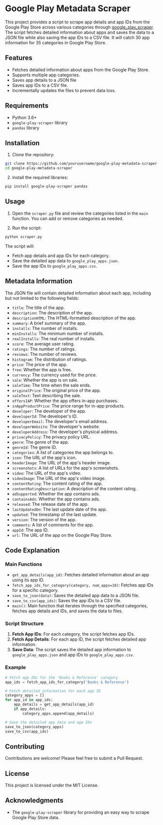 # Google Play Metadata Scraper

This project provides a script to scrape app details and app IDs from the Google Play Store across various categories through [google_play_scraper](https://github.com/JoMingyu/google-play-scraper).
The script fetches detailed information about apps and saves the data to a JSON file while also saving the app IDs to a CSV file.
It will catch 30 app information for 35 categories in Google Play Store.

## Features

- Fetches detailed information about apps from the Google Play Store.
- Supports multiple app categories.
- Saves app details to a JSON file
- Saves app IDs to a CSV file.
- Incrementally updates the files to prevent data loss.

## Requirements

- Python 3.6+
- `google-play-scraper` library
- `pandas` library

## Installation

1. Clone the repository:

```sh
git clone https://github.com/yourusername/google-play-metadata-scraper.git
cd google-play-metadata-scraper
```

2. Install the required libraries:

```sh
pip install google-play-scraper pandas
```

## Usage

1. Open the `scraper.py` file and review the categories listed in the `main` function. You can add or remove categories as needed.

2. Run the script:

```sh
python scraper.py
```

The script will:

- Fetch app details and app IDs for each category.
- Save the detailed app data to `google_play_apps.json`.
- Save the app IDs to `google_play_apps.csv`.

## Metadata Information

The JSON file will contain detailed information about each app, including but not limited to the following fields:

- `title`: The title of the app.
- `description`: The description of the app.
- `descriptionHTML`: The HTML-formatted description of the app.
- `summary`: A brief summary of the app.
- `installs`: The number of installs.
- `minInstalls`: The minimum number of installs.
- `realInstalls`: The real number of installs.
- `score`: The average user rating.
- `ratings`: The number of ratings.
- `reviews`: The number of reviews.
- `histogram`: The distribution of ratings.
- `price`: The price of the app.
- `free`: Whether the app is free.
- `currency`: The currency used for the price.
- `sale`: Whether the app is on sale.
- `saleTime`: The time when the sale ends.
- `originalPrice`: The original price of the app.
- `saleText`: Text describing the sale.
- `offersIAP`: Whether the app offers in-app purchases.
- `inAppProductPrice`: The price range for in-app products.
- `developer`: The developer of the app.
- `developerId`: The developer's ID.
- `developerEmail`: The developer's email address.
- `developerWebsite`: The developer's website.
- `developerAddress`: The developer's physical address.
- `privacyPolicy`: The privacy policy URL.
- `genre`: The genre of the app.
- `genreId`: The genre ID.
- `categories`: A list of categories the app belongs to.
- `icon`: The URL of the app's icon.
- `headerImage`: The URL of the app's header image.
- `screenshots`: A list of URLs for the app's screenshots.
- `video`: The URL of the app's video.
- `videoImage`: The URL of the app's video image.
- `contentRating`: The content rating of the app.
- `contentRatingDescription`: A description of the content rating.
- `adSupported`: Whether the app contains ads.
- `containsAds`: Whether the app contains ads.
- `released`: The release date of the app.
- `lastUpdatedOn`: The last update date of the app.
- `updated`: The timestamp of the last update.
- `version`: The version of the app.
- `comments`: A list of comments for the app.
- `appId`: The app ID.
- `url`: The URL of the app on the Google Play Store.

## Code Explanation

### Main Functions

- `get_app_details(app_id)`: Fetches detailed information about an app using its app ID.
- `fetch_app_ids_for_category(category, num_apps=10)`: Fetches app IDs for a specific category.
- `save_to_json(data)`: Saves the detailed app data to a JSON file.
- `save_to_csv(app_ids)`: Saves the app IDs to a CSV file.
- `main()`: Main function that iterates through the specified categories, fetches app details and IDs, and saves the data to files.

### Script Structure

1. **Fetch App IDs**: For each category, the script fetches app IDs.
2. **Fetch App Details**: For each app ID, the script fetches detailed app information.
3. **Save Data**: The script saves the detailed app information to `google_play_apps.json` and app IDs to `google_play_apps.csv`.

### Example

```python
# Fetch app IDs for the 'Books & Reference' category
app_ids = fetch_app_ids_for_category('Books & Reference')

# Fetch detailed information for each app ID
category_apps = []
for app_id in app_ids:
    app_details = get_app_details(app_id)
    if app_details:
        category_apps.append(app_details)

# Save the detailed app data and app IDs
save_to_json(category_apps)
save_to_csv(app_ids)
```

## Contributing

Contributions are welcome! Please feel free to submit a Pull Request.

## License

This project is licensed under the MIT License.

## Acknowledgments

- The `google-play-scraper` library for providing an easy way to scrape Google Play Store data.
